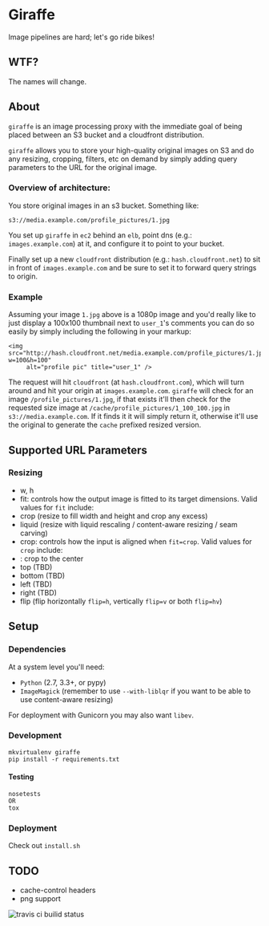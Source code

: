 # Giraffe

Image pipelines are hard; let's go ride bikes!

## WTF?

The names will change.

## About

`giraffe` is an image processing proxy with the immediate
goal of being placed between an S3 bucket and a cloudfront distribution.

`giraffe` allows you to store your high-quality original images on S3 and
do any resizing, cropping, filters, etc on demand by simply adding query
parameters to the URL for the original image.

### Overview of architecture:

You store original images in an s3 bucket.  Something like:

```
s3://media.example.com/profile_pictures/1.jpg
```

You set up `giraffe` in `ec2` behind an `elb`, point dns (e.g.: `images.example.com`) at it, and configure it to point to your bucket.

Finally set up a new `cloudfront` distribution (e.g.: `hash.cloudfront.net`) to sit
in front of `images.example.com` and be sure to set it to forward query strings
to origin.

### Example

Assuming your image `1.jpg` above is a 1080p image and you'd really like to just display a 100x100 thumbnail next to `user_1`'s comments you can do so easily by simply including the following in your markup:

```
<img src="http://hash.cloudfront.net/media.example.com/profile_pictures/1.jpg?w=100&h=100"
     alt="profile pic" title="user_1" />
```

The request will hit `cloudfront` (at `hash.cloudfront.com`), which will turn around and hit your origin at `images.example.com`.  `giraffe` will check for an image `/profile_pictures/1.jpg`, if that exists it'll then check for the requested size image at `/cache/profile_pictures/1_100_100.jpg` in `s3://media.example.com`.  If it finds it
it will simply return it, otherwise it'll use the original to generate the
`cache` prefixed resized version.

## Supported URL Parameters

### Resizing

 - w, h
 - fit: controls how the output image is fitted to its target dimensions.  Valid values for `fit` include:
  - crop (resize to fill width and height and crop any excess)
  - liquid (resize with liquid rescaling / content-aware resizing / seam carving)
 - crop: controls how the input is aligned when `fit=crop`.  Valid values for `crop` include:
  - <unset>: crop to the center
  - top (TBD)
  - bottom (TBD)
  - left (TBD)
  - right (TBD)
 - flip (flip horizontally `flip=h`, vertically `flip=v` or both `flip=hv`)

## Setup

### Dependencies

At a system level you'll need:
 - `Python` (2.7, 3.3+, or pypy)
 - `ImageMagick` (remember to use `--with-liblqr` if you want to be able to use content-aware resizing)

For deployment with Gunicorn you may also want `libev`.

### Development

```
mkvirtualenv giraffe
pip install -r requirements.txt
```

#### Testing

```
nosetests
OR
tox
```

### Deployment

Check out `install.sh`

## TODO

 - cache-control headers
 - png support

![travis ci builid status](https://travis-ci.org/steder/giraffe.png)
